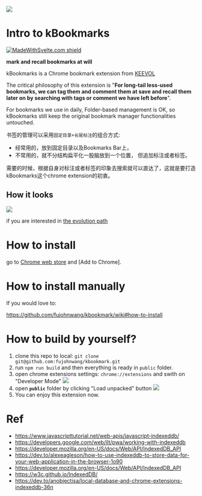 ![](public/icon.jpg)

# Intro to kBookmarks

[![MadeWithSvelte.com shield](https://madewithsvelte.com/storage/repo-shields/3902-shield.svg)](https://madewithsvelte.com/p/kbookmarks/shield-link)


**mark and recall bookmarks at will**

kBookmarks is a Chrome bookmark extension from [KEEVOL](https://keevol.com)

The critical philosophy of this extension is "**For long-tail less-used bookmarks, we can tag them and comment them at save and recall them later on by searching with tags or comment we have left before**".

For bookmarks we use in daily, Folder-based management is OK, so kBookmarks still keep the original bookmark manager functionalities untouched.

书签的管理可以采用`固定目录+长尾标注`的组合方式:

- 经常用的，放到固定目录以及Bookmarks Bar上，
- 不常用的，就不分结构扁平化一股脑放到一个位置， 但追加标注或者标签。

需要的时候，根据自身对标注或者标签的印象去搜索就可以直达了，这就是要打造kBookmarks这个chrome extension的初衷。


## How it looks

![](images/v1.1.0.png)

if you are interested in [the evolution path](docs/evolution_path.md)

# How to install

go to [Chrome web store](https://chrome.google.com/webstore/detail/kbookmarks/kbbmclcpemnmajbpdachdbogddcigglp) and [Add to Chrome].

# How to install manually 

If you would love to: 

<https://github.com/fujohnwang/kbookmark/wiki#how-to-install>

# How to build by yourself?

1. clone this repo to local: `git clone git@github.com:fujohnwang/kbookmark.git`
2. run `npm run build` and then everything is ready in `public` folder.
3. open chrome extensions settings: `chrome://extensions` and swith on "Developer Mode"
   ![](images/63621646919261_.pic.jpg)
4. open **`public`** folder by clicking "Load unpacked" button
   ![](images/63631646919286_.pic.jpg)
5. You can enjoy this extension now.



# Ref

- https://www.javascripttutorial.net/web-apis/javascript-indexeddb/
- https://developers.google.com/web/ilt/pwa/working-with-indexeddb
- https://developer.mozilla.org/en-US/docs/Web/API/IndexedDB_API
- https://dev.to/alexeagleson/how-to-use-indexeddb-to-store-data-for-your-web-application-in-the-browser-1o90
- https://developer.mozilla.org/en-US/docs/Web/API/IndexedDB_API
- https://w3c.github.io/IndexedDB/
- https://dev.to/anobjectisa/local-database-and-chrome-extensions-indexeddb-36n

